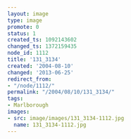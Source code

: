 ```yaml
---
layout: image
type: image
promote: 0
status: 1
created_ts: 1092143602
changed_ts: 1372159435
node_id: 1112
title: '131_3134'
created: '2004-08-10'
changed: '2013-06-25'
redirect_from:
- "/node/1112/"
permalink: "/2004/08/10/131_3134/"
tags:
- Marlborough
images:
- src: image/images/131_3134-1112.jpg
  name: 131_3134-1112.jpg
---
```


